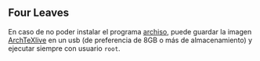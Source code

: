 Four Leaves
-----------

En caso de no poder instalar el programa [archiso](https://wiki.archlinux.org/index.php/Archiso), puede guardar la imagen [ArchTeXlive](https://sourceforge.net/projects/archtexlive/) en un usb (de preferencia de 8GB o más de almacenamiento) y ejecutar siempre con usuario `root`.
